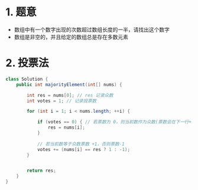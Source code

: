 

# 1. 题意

- 数组中有一个数字出现的次数超过数组长度的一半，请找出这个数字
- 数组是非空的，并且给定的数组总是存在多数元素

# 2. 投票法

```java
class Solution {
    public int majorityElement(int[] nums) {

        int res = nums[0]; // res 记录众数
        int votes = 1; // 记录投票数

        for (int i = 1; i < nums.length; ++i) {

            if (votes == 0) { // 若票数为 0，则当前数作为众数(票数会在下一行+1)
                res = nums[i];
            }
            
            // 若当前数等于众数票数 +1，否则票数-1
            votes += (nums[i] == res ? 1 : -1);
        }


        return res;
    }
}
```